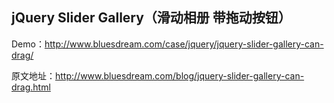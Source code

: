 ## jQuery Slider Gallery（滑动相册 带拖动按钮）

Demo：http://www.bluesdream.com/case/jquery/jquery-slider-gallery-can-drag/

原文地址：http://www.bluesdream.com/blog/jquery-slider-gallery-can-drag.html
